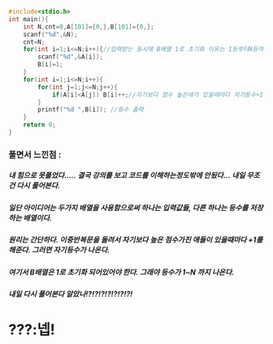 ```cpp
#include<stdio.h>
int main(){
	int N,cnt=0,A[101]={0,},B[101]={0,};
	scanf("%d",&N);
	cnt=N;
	for(int i=1;i<=N;i++){//입력받는 동시에 B배열 1로 초기화 이유는 1등부터N등까지 있기 때문
		scanf("%d",&A[i]);
		B[i]=1;
	}
	for(int i=1;i<=N;i++){
		for(int j=1;j<=N;j++){
			if(A[i]<A[j]) B[i]++;//자기보다 점수 높은애가 있을때마다 자기등수+1
		}
		printf("%d ",B[i]); //등수 출력
	}
	return 0;
}
```
### 풀면서 느낀점 :
##### 내 힘으로 못풀었다..... 결국 강의를 보고 코드를 이해하는정도밖에 안됬다... 내일 무조건 다시 풀어본다.
##### 일단 아이디어는 두가지 배열을 사용함으로써 하나는 입력값들, 다른 하나는 등수를 저장하는 배열이다.
##### 원리는 간단하다. 이중반복문을 돌려서 자기보다 높은 점수가진 애들이 있을때마다 +1를 해준다. 그러면 자기등수가 나온다.
##### 여기서 B배열은 1로 초기화 되어있어야 한다. 그래야 등수가 1~N 까지 나온다.
##### 내일 다시 풀어본다 알았나!?!?!?!?!?!?!?! 
# ???:넵!
